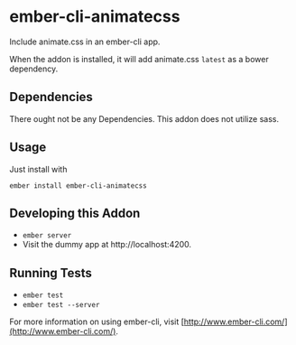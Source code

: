 # ember-cli-animatecss

Include animate.css in an ember-cli app.

When the addon is installed, it will add animate.css `latest` as
a bower dependency.

## Dependencies

There ought not be any Dependencies. This addon does not utilize sass.


## Usage
Just install with

    ember install ember-cli-animatecss

## Developing this Addon

* `ember server`
* Visit the dummy app at http://localhost:4200.

## Running Tests

* `ember test`
* `ember test --server`

For more information on using ember-cli, visit [http://www.ember-cli.com/](http://www.ember-cli.com/).
